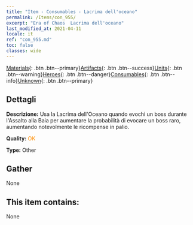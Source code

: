 ```yaml
---
title: "Item - Consumables - Lacrima dell'oceano"
permalink: /Items/con_955/
excerpt: "Era of Chaos  Lacrima dell'oceano"
last_modified_at: 2021-04-11
locale: it
ref: "con_955.md"
toc: false
classes: wide
---
```

 [Materials](/it/Items/){: .btn .btn--primary}[Artifacts](/it/Items/Artifacts/){: .btn .btn--success}[Units](/it/Items/Units/){: .btn .btn--warning}[Heroes](/it/Items/Heroes/){: .btn .btn--danger}[Consumables](/it/Items/Consumables/){: .btn .btn--info}[Unknown](/it/Items/Unknown/){: .btn .btn--primary}

## Dettagli
 **Descrizione:** Usa la Lacrima dell'Oceano quando evochi un boss durante l'Assalto alla Baia per aumentare la probabilità di evocare un boss raro, aumentando notevolmente le ricompense in palio.

 **Quality:** <span style="color: #FF8C00">OK</span>

 **Type:** Other

## Gather

  None

## This item contains:

  None


